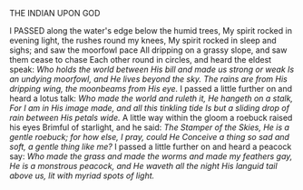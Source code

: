 THE INDIAN UPON GOD

I PASSED along the water's edge below the humid trees,
My spirit rocked in evening light, the rushes round my knees,
My spirit rocked in sleep and sighs; and saw the moorfowl pace
All dripping on a grassy slope, and saw them cease to chase
Each other round in circles, and heard the eldest speak:
*Who holds the world between His bill and made us strong or weak*
*Is an undying moorfowl, and He lives beyond the sky.*
*The rains are from His dripping wing, the moonbeams from His eye.*
I passed a little further on and heard a lotus talk:
*Who made the world and ruleth it, He hangeth on a stalk,*
*For I am in His image made, and all this tinkling tide*
*Is but a sliding drop of rain between His petals wide.*
A little way within the gloom a roebuck raised his eyes
Brimful of starlight, and he said:  *The Stamper of the Skies,*
*He is a gentle roebuck; for how else, I pray, could He*
*Conceive a thing so sad and soft, a gentle thing like me?*
I passed a little further on and heard a peacock say:
*Who made the grass and made the worms and made my feathers gay,*
*He is a monstrous peacock, and He waveth all the night*
*His languid tail above us, lit with myriad spots of light.*
